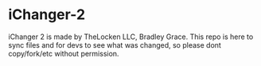 iChanger-2
==========
iChanger 2 is made by TheLocken LLC, Bradley Grace.
This repo is here to sync files and for devs to see what was changed, so please dont copy/fork/etc without permission.
